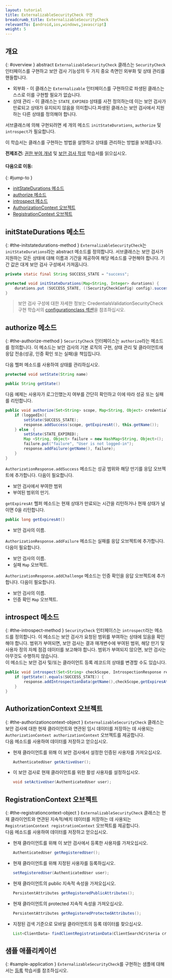 ```yaml
---
layout: tutorial
title: ExternalizableSecurityCheck 구현
breadcrumb_title: ExternalizableSecurityCheck
relevantTo: [android,ios,windows,javascript]
weight: 5
---
```

<!-- NLS_CHARSET=UTF-8 -->
## 개요
{: #overview }
abstract `ExternalizableSecurityCheck` 클래스는 `SecurityCheck` 인터페이스를 구현하고 보안 검사 기능성의 두 가지 중요 측면인 외부화 및 상태 관리를 핸들합니다. 

* 외부화 - 이 클래스는 `Externalizable` 인터페이스를 구현하므로 파생된 클래스는 스스로 이를 구현할 필요가 없습니다. 
* 상태 관리 - 이 클래스는 `STATE_EXPIRED` 상태를 사전 정의하는데 이는 보안 검사가 만료되고 상태가 유지되지 않음을 의미합니다.파생된 클래스는 보안 검사에서 지원하는 다른 상태를 정의해야 합니다. 

서브클래스에 의해 구현되려면 세 개의 메소드 `initStateDurations`, `authorize` 및 `introspect`가 필요합니다. 

이 학습서는 클래스를 구현하는 방법을 설명하고 상태를 관리하는 방법을 보여줍니다.

**전제조건:** [권한 부여 개념](../) 및 [보안 검사 작성](../creating-a-security-check) 학습서를 읽으십시오. 

#### 다음으로 이동:
{: #jump-to }
* [initStateDurations 메소드](#the-initstatedurations-method)
* [authorize 메소드](#the-authorize-method)
* [introspect 메소드](#the-introspect-method)
* [AuthorizationContext 오브젝트](#the-authorizationcontext-object)
* [RegistrationContext 오브젝트](#the-registrationcontext-object)

## initStateDurations 메소드
{: #the-initstatedurations-method }
`ExternalizableSecurityCheck`는 `initStateDurations`라는 abstract 메소드를 정의합니다. 서브클래스는 보안 검사가 지원하는 모든 상태에 대해 이름과 기간을 제공하여 해당 메소드를 구현해야 합니다. 기간 값은 대게 보안 검사 구성에서 가져옵니다. 

```java
private static final String SUCCESS_STATE = "success";

protected void initStateDurations(Map<String, Integer> durations) {
    durations.put (SUCCESS_STATE, ((SecurityCheckConfig) config).successStateExpirationSec);
}
```

> 보안 검사 구성에 대한 자세한 정보는 CredentialsValidationSecurityCheck 구현 학습서의 [configurationclass 섹션](../credentials-validation/security-check/#configuration-class)을 참조하십시오.



## authorize 메소드
{: #the-authorize-method }
`SecurityCheck` 인터페이스는 `authorize`라는 메소드를 정의합니다. 이 메소드는 보안 검사의 기본 로직의 구현, 상태 관리 및 클라이언트에 응답 전송(성공, 인증 확인 또는 실패)을 책임집니다. 

다음 헬퍼 메소드를 사용하여 상태를 관리하십시오. 

```java
protected void setState(String name)
```
```java
public String getState()
```
다음 예제는 사용자가 로그인했는지 여부를 간단히 확인하고 이에 따라 성공 또는 실패를 리턴합니다.

```java
public void authorize(Set<String> scope, Map<String, Object> credentials, HttpServletRequest request, AuthorizationResponse response) {
    if (loggedIn){
        setState(SUCCESS_STATE);
        response.addSuccess(scope, getExpiresAt(), this.getName());
    } else  {
        setState(STATE_EXPIRED);
        Map <String, Object> failure = new HashMap<String, Object>();           
        failure.put("failure", "User is not logged-in");
        response.addFailure(getName(), failure);
    }
}
```

`AuthorizationResponse.addSuccess` 메소드는 성공 범위와 해당 만기를 응답 오브젝트에 추가합니다. 다음이 필요합니다. 

* 보안 검사에서 부여한 범위
* 부여된 범위의 만기.
  
`getExpiresAt` 헬퍼 메소드는 현재 상태가 만료되는 시간을 리턴하거나 현재 상태가 널이면 0을 리턴합니다. 

  ```java
  public long getExpiresAt()
  ```
   
* 보안 검사의 이름.

`AuthorizationResponse.addFailure` 메소드는 실패를 응답 오브젝트에 추가합니다. 다음이 필요합니다. 

* 보안 검사의 이름.
* 실패 `Map` 오브젝트. 

`AuthorizationResponse.addChallenge` 메소드는 인증 확인을 응답 오브젝트에 추가합니다. 다음이 필요합니다. 

* 보안 검사의 이름.
* 인증 확인 `Map` 오브젝트. 

## introspect 메소드
{: #the-introspect-method }
`SecurityCheck` 인터페이스는 `introspect`라는 메소드를 정의합니다. 이 메소드는 보안 검사가 요청된 범위를 부여하는 상태에 있음을 확인해야 합니다. 범위가 부여되면, 보안 검사는 결과 매개변수에 부여된 범위, 해당 만기 및 사용자 정의 자체 점검 데이터를 보고해야 합니다. 범위가 부여되지 않으면, 보안 검사는 아무것도 수행하지 않습니다.   
이 메소드는 보안 검사 및/또는 클라이언트 등록 레코드의 상태를 변경할 수도 있습니다. 

```java
public void introspect(Set<String> checkScope, IntrospectionResponse response) {
    if (getState().equals(SUCCESS_STATE)) {
        response.addIntrospectionData(getName(),checkScope,getExpiresAt(),null);
    }
}
```

## AuthorizationContext 오브젝트
{: #the-authorizationcontext-object }
`ExternalizableSecurityCheck` 클래스는 보안 검사에 대한 현재 클라이언트와 연관된 임시 데이터를 저장하는 데 사용되는 `AuthorizationContext authorizationContext` 오브젝트를 제공합니다.  
다음 메소드를 사용하여 데이터를 저장하고 얻으십시오. 

* 현재 클라이언트를 위해 이 보안 검사에서 설정한 인증된 사용자를 가져오십시오.

  ```java
  AuthenticatedUser getActiveUser();
  ```
  
* 이 보안 검사로 현재 클라이언트를 위한 활성 사용자를 설정하십시오. 

  ```java
  void setActiveUser(AuthenticatedUser user);
  ```

## RegistrationContext 오브젝트
{: #the-registrationcontext-object }
`ExternalizableSecurityCheck` 클래스는 현재 클라이언트와 연관된 지속적/배치 데이터를 저장하는 데 사용되는 `RegistrationContext registrationContext` 오브젝트를 제공합니다.  
다음 메소드를 사용하여 데이터를 저장하고 얻으십시오. 

* 현재 클라이언트를 위해 이 보안 검사에서 등록한 사용자를 가져오십시오.

  ```java
  AuthenticatedUser getRegisteredUser();
  ```
  
* 현재 클라이언트를 위해 지정된 사용자를 등록하십시오.

  ```java
  setRegisteredUser(AuthenticatedUser user);
  ```
  
* 현재 클라이언트의 public 지속적 속성을 가져오십시오.

  ```java
  PersistentAttributes getRegisteredPublicAttributes();
  ```
  
* 현재 클라이언트의 protected 지속적 속성을 가져오십시오.

  ```java
  PersistentAttributes getRegisteredProtectedAttributes();
  ```
  
* 지정된 검색 기준으로 모바일 클라이언트의 등록 데이터를 찾으십시오. 

  ```java
  List<ClientData> findClientRegistrationData(ClientSearchCriteria criteria);
  ```

## 샘플 애플리케이션
{: #sample-application }
`ExternalizableSecurityCheck`를 구현하는 샘플에 대해서는 [등록](../enrollment) 학습서를 참조하십시오. 
